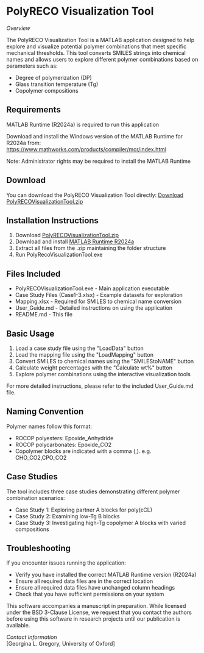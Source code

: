 # PolyRECO Visualization Tool

*Overview*

The PolyRECO Visualization Tool is a MATLAB application designed to help explore and visualize potential polymer combinations that meet specific mechanical thresholds. This tool converts SMILES strings into chemical names and allows users to explore different polymer combinations based on parameters such as:

* Degree of polymerization (DP) <br>
*  Glass transition temperature (Tg) <br> 
* Copolymer compositions <br>

## Requirements

MATLAB Runtime (R2024a) is required to run this application

Download and install the Windows version of the MATLAB Runtime for R2024a from:
https://www.mathworks.com/products/compiler/mcr/index.html

Note: Administrator rights may be required to install the MATLAB Runtime

## Download

You can download the PolyRECO Visualization Tool directly:
[Download PolyRECOVisualizationTool.zip](https://github.com/GeorgeLGregory/PolyRECO-Visualization-Tool/raw/main/PolyRECOVisualizationTool.zip)
      
## Installation Instructions

1. Download [PolyRECOVisualizationTool.zip](https://github.com/GeorgeLGregory/PolyRECO-Visualization-Tool/raw/main/PolyRECOVisualizationTool.zip)
2. Download and install [MATLAB Runtime R2024a](https://www.mathworks.com/products/compiler/mcr/index.html) <br>
3. Extract all files from the .zip maintaining the folder structure <br>
4. Run PolyRecoVisualizationTool.exe

## Files Included

* PolyRECOVisualizationTool.exe - Main application executable
* Case Study Files (Case1-3.xlsx) - Example datasets for exploration
* Mapping.xlsx - Required for SMILES to chemical name conversion
* User_Guide.md - Detailed instructions on using the application
* README.md - This file

## Basic Usage

1. Load a case study file using the "LoadData" button
2. Load the mapping file using the "LoadMapping" button
3. Convert SMILES to chemical names using the "SMILEStoNAME" button
4. Calculate weight percentages with the "Calculate wt%" button
5. Explore polymer combinations using the interactive visualization tools

For more detailed instructions, please refer to the included User_Guide.md file.

## Naming Convention
Polymer names follow this format:

* ROCOP polyesters: Epoxide_Anhydride
* ROCOP polycarbonates: Epoxide_CO2
* Copolymer blocks are indicated with a comma (,). e.g. CHO_CO2,CPO_CO2

## Case Studies
The tool includes three case studies demonstrating different polymer combination scenarios:

* Case Study 1: Exploring partner A blocks for poly(εCL)
* Case Study 2: Examining low-Tg B blocks
* Case Study 3: Investigating high-Tg copolymer A blocks with varied compositions

## Troubleshooting
If you encounter issues running the application:

* Verify you have installed the correct MATLAB Runtime version (R2024a)
* Ensure all required data files are in the correct location
* Ensure all required data files have unchanged column headings
* Check that you have sufficient permissions on your system

This software accompanies a manuscript in preparation. While licensed under 
the BSD 3-Clause License, we request that you contact the authors before 
using this software in research projects until our publication is available.

*Contact Information* <br>
[Georgina L. Gregory, University of Oxford]
